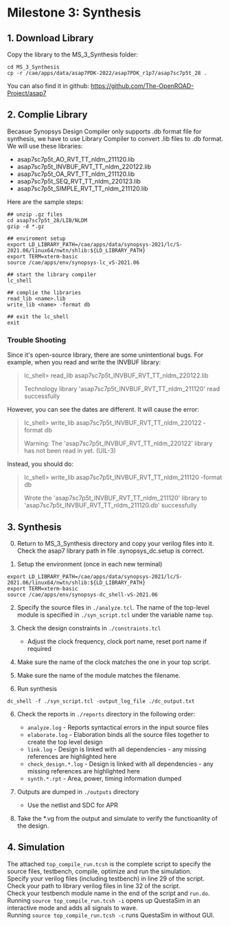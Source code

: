 # Milestone 3: Synthesis

## 1. Download Library
Copy the library to the MS_3_Synthesis folder:
````
cd MS_3_Synthesis
cp -r /cae/apps/data/asap7PDK-2022/asap7PDK_r1p7/asap7sc7p5t_28 .
````
You can also find it in github:
https://github.com/The-OpenROAD-Project/asap7


## 2. Complie Library
Becasue Synopsys Design Compiler only supports .db format file for synthesis, we have to use Library Compiler to convert .lib files to .db format. We will use these libraries:
- asap7sc7p5t_AO_RVT_TT_nldm_211120.lib
- asap7sc7p5t_INVBUF_RVT_TT_nldm_220122.lib
- asap7sc7p5t_OA_RVT_TT_nldm_211120.lib
- asap7sc7p5t_SEQ_RVT_TT_nldm_220123.lib
- asap7sc7p5t_SIMPLE_RVT_TT_nldm_211120.lib

Here are the sample steps:
````
## unzip .gz files
cd asap7sc7p5t_28/LIB/NLDM
gzip -d *.gz

## enviroment setup
export LD_LIBRARY_PATH=/cae/apps/data/synopsys-2021/lc/S-2021.06/linux64/nwtn/shlib:${LD_LIBRARY_PATH}
export TERM=xterm-basic
source /cae/apps/env/synopsys-lc_vS-2021.06

## start the library compiler
lc_shell

## complie the libraries
read_lib <name>.lib
write_lib <name> -format db

## exit the lc_shell
exit
````

### Trouble Shooting
Since it's open-source library, there are some unintentional bugs. For example, when you read and write the INVBUF library:
> lc_shell> read_lib asap7sc7p5t_INVBUF_RVT_TT_nldm_220122.lib
> 
> Technology library 'asap7sc7p5t_INVBUF_RVT_TT_nldm_211120' read successfully

However, you can see the dates are different. It will cause the error:
> lc_shell> write_lib asap7sc7p5t_INVBUF_RVT_TT_nldm_220122 -format db 
>
> Warning: The 'asap7sc7p5t_INVBUF_RVT_TT_nldm_220122' library has not been read in yet. (UIL-3)

Instead, you should do:
> lc_shell> write_lib asap7sc7p5t_INVBUF_RVT_TT_nldm_211120 -format db
> 
> Wrote the 'asap7sc7p5t_INVBUF_RVT_TT_nldm_211120' library to 'asap7sc7p5t_INVBUF_RVT_TT_nldm_211120.db' successfully


## 3. Synthesis
0. Return to MS_3_Synthesis directory and copy your verilog files into it.
Check the asap7 library path in file .synopsys_dc.setup is correct.

1. Setup the environment (once in each new terminal) 
````
export LD_LIBRARY_PATH=/cae/apps/data/synopsys-2021/lc/S-2021.06/linux64/nwtn/shlib:${LD_LIBRARY_PATH} 
export TERM=xterm-basic 
source /cae/apps/env/synopsys-dc_shell-vS-2021.06
````

2. Specify the source files in `./analyze.tcl`. The name of the top-level module is specified in `./syn_script.tcl` under the variable name `top`.

3. Check the design constraints in `./constraints.tcl`
   - Adjust the clock frequency, clock port name, reset port name if required

4. Make sure the name of the clock matches the one in your top script.

5. Make sure the name of the module matches the filename.

6. Run synthesis
````
dc_shell -f ./syn_script.tcl -output_log_file ./dc_output.txt
````

6. Check the reports in `./reports` directory in the following order:
   - `analyze.log`          - Reports syntactical errors in the input source files
   - `elaborate.log`        - Elaboration binds all the source files together to create the top level design
   - `link.log`             - Design is linked with all dependencies - any missing references are highlighted here
   - `check_design.*.log`   - Design is linked with all dependencies - any missing references are highlighted here
   - `synth.*.rpt`          - Area, power, timing information dumped

7. Outputs are dumped in `./outputs` directory
   - Use the netlist and SDC for APR

8. Take the *.vg from the output and simulate to verify the functioanlity of the design.



## 4. Simulation
The attached `top_compile_run.tcsh` is the complete script to specify the source files, testbench, compile, optimize and run the simulation.\
Specify your verilog files (including testbench) in line 29 of the script.\
Check your path to library verilog files in line 32 of the script.\
Check your testbench module name in the end of the script and `run.do`.\
Running `source top_compile_run.tcsh -i` opens up QuestaSim in an interactive mode and adds all signals to wave.\
Running `source top_compile_run.tcsh -c` runs QuestaSim in without GUI.